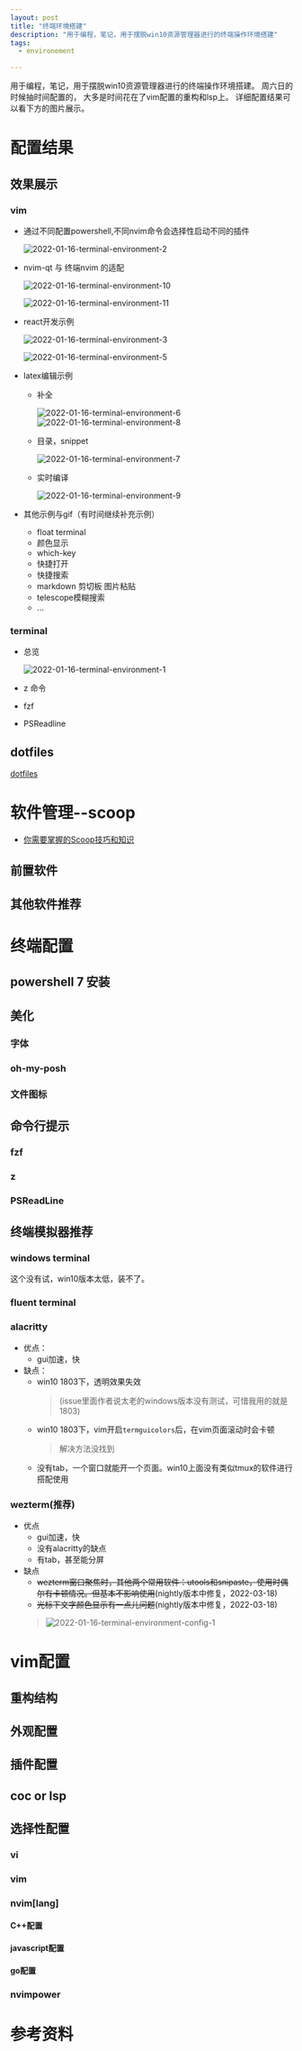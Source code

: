 ```yaml
---
layout: post
title: "终端环境搭建"
description: "用于编程，笔记，用于摆脱win10资源管理器进行的终端操作环境搭建"
tags:
  - environement

---
```


用于编程，笔记，用于摆脱win10资源管理器进行的终端操作环境搭建。
周六日的时候抽时间配置的， 大多是时间花在了vim配置的重构和lsp上。
详细配置结果可以看下方的图片展示。

<!-- more -->

# 配置结果

## 效果展示


### vim

- 通过不同配置powershell,不同nvim命令会选择性启动不同的插件

  ![2022-01-16-terminal-environment-2](../images/2022-01-16-terminal-environment-2.png)

- nvim-qt 与 终端nvim 的适配

  ![2022-01-16-terminal-environment-10](../images/2022-01-16-terminal-environment-10.png)

  ![2022-01-16-terminal-environment-11](../images/2022-01-16-terminal-environment-11.png)

- react开发示例

  ![2022-01-16-terminal-environment-3](../images/2022-01-16-terminal-environment-3.png)

  ![2022-01-16-terminal-environment-5](../images/2022-01-16-terminal-environment-5.png)

- latex编辑示例

  - 补全

    ![2022-01-16-terminal-environment-6](../images/2022-01-16-terminal-environment-6.png)
    ![2022-01-16-terminal-environment-8](../images/2022-01-16-terminal-environment-8.png)

  - 目录，snippet

    ![2022-01-16-terminal-environment-7](../images/2022-01-16-terminal-environment-7.png)

  - 实时编译

    ![2022-01-16-terminal-environment-9](../images/2022-01-16-terminal-environment-9.png)

- 其他示例与gif（有时间继续补充示例）
  - float terminal
  - 颜色显示
  - which-key
  - 快捷打开
  - 快捷搜索
  - markdown 剪切板 图片粘贴
  - telescope模糊搜索
  - ...


### terminal

- 总览

  ![2022-01-16-terminal-environment-1](../images/2022-01-16-terminal-environment-1.png)
- z 命令
- fzf
- PSReadline



## dotfiles

[dotfiles](https://github.com/whitestarrain/dotfiles)

# 软件管理--scoop

- [你需要掌握的Scoop技巧和知识](https://zhuanlan.zhihu.com/p/135278662)

## 前置软件

## 其他软件推荐

# 终端配置

## powershell 7 安装

## 美化

### 字体

### oh-my-posh

### 文件图标

## 命令行提示

### fzf

### z

### PSReadLine

## 终端模拟器推荐

### windows terminal

这个没有试，win10版本太低，装不了。

### fluent terminal

### alacritty

- 优点：
  - gui加速，快
- 缺点：
  - win10 1803下，透明效果失效
    > (issue里面作者说太老的windows版本没有测试，可惜我用的就是1803)
  - win10 1803下，vim开启`termguicolors`后，在vim页面滚动时会卡顿
    > 解决方法没找到
  - 没有tab，一个窗口就能开一个页面。win10上面没有类似tmux的软件进行搭配使用

### wezterm(推荐)

- 优点
  - gui加速，快
  - 没有alacritty的缺点
  - 有tab，甚至能分屏
- 缺点
  - <del>wezterm窗口聚焦时，其他两个常用软件：utools和snipaste，使用时偶尔有卡顿情况。但基本不影响使用</del>(nightly版本中修复，2022-03-18)
  - <del>光标下文字颜色显示有一点儿问题</del>(nightly版本中修复，2022-03-18)
   > ![2022-01-16-terminal-environment-config-1](../images/2022-01-16-terminal-environment-config-1.png)

# vim配置

## 重构结构

## 外观配置

## 插件配置

## coc or lsp

## 选择性配置

### vi

### vim

### nvim[lang]

#### C++配置

#### javascript配置

#### go配置

### nvimpower

# 参考资料
